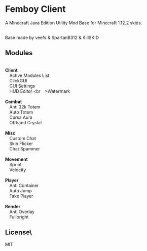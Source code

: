 # Femboy Client
A Minecraft Java Edition Utility Mod Base for Minecraft 1.12.2 skids.

<br>Base made by veefs & SpartanB312 & KillSKID

## Modules
<br><strong>Client</strong>
<br>&emsp;Active Modules List
<br>&emsp;ClickGUI
<br>&emsp;GUI Settings
<br>&emsp;HUD Editor
<br&emsp;>Watermark
<br>
<br><strong>Combat</strong>
<br>&emsp;Anti 32k Totem
<br>&emsp;Auto Totem
<br>&emsp;Cursa Aura
<br>&emsp;Offhand Crystal
<br>
<br><strong>Misc</strong>
<br>&emsp;Custom Chat
<br>&emsp;Skin Flicker
<br>&emsp;Chat Spammer
<br>
<br><strong>Movement</strong>
<br>&emsp;Sprint
<br>&emsp;Velocity
<br>
<br><strong>Player</strong>
<br>&emsp;Anti Container
<br>&emsp;Auto Jump
<br>&emsp;Fake Player
<br>
<br><strong>Render</strong>
<br>&emsp;Anti Overlay
<br>&emsp;Fullbright
<br>


## License\
MIT
